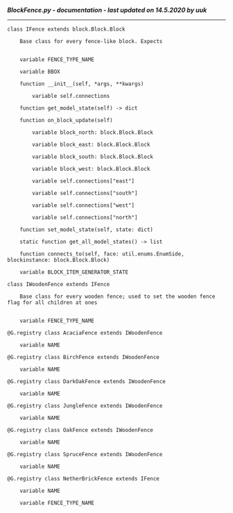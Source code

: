 ***BlockFence.py - documentation - last updated on 14.5.2020 by uuk***
___

    class IFence extends block.Block.Block
        
        Base class for every fence-like block. Expects


        variable FENCE_TYPE_NAME

        variable BBOX

        function __init__(self, *args, **kwargs)

            variable self.connections

        function get_model_state(self) -> dict

        function on_block_update(self)

            variable block_north: block.Block.Block

            variable block_east: block.Block.Block

            variable block_south: block.Block.Block

            variable block_west: block.Block.Block

            variable self.connections["east"]

            variable self.connections["south"]

            variable self.connections["west"]

            variable self.connections["north"]

        function set_model_state(self, state: dict)

        static function get_all_model_states() -> list

        function connects_to(self, face: util.enums.EnumSide, blockinstance: block.Block.Block)

        variable BLOCK_ITEM_GENERATOR_STATE

    class IWoodenFence extends IFence
        
        Base class for every wooden fence; used to set the wooden fence flag for all children at ones


        variable FENCE_TYPE_NAME

    @G.registry class AcaciaFence extends IWoodenFence

        variable NAME

    @G.registry class BirchFence extends IWoodenFence

        variable NAME

    @G.registry class DarkOakFence extends IWoodenFence

        variable NAME

    @G.registry class JungleFence extends IWoodenFence

        variable NAME

    @G.registry class OakFence extends IWoodenFence

        variable NAME

    @G.registry class SpruceFence extends IWoodenFence

        variable NAME

    @G.registry class NetherBrickFence extends IFence

        variable NAME

        variable FENCE_TYPE_NAME